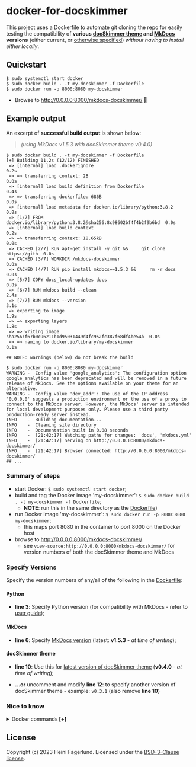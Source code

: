 # docker-for-docskimmer

This project uses a Dockerfile to automate git cloning the repo for easily testing the compatibility of **various [docSkimmer theme](https://github.com/hfagerlund/mkdocs-docskimmer) and [MkDocs](https://github.com/mkdocs/mkdocs) versions** (either current, or [otherwise specified](https://github.com/hfagerlund/docker-for-docskimmer#specify-versions)) *without having to install either locally*.

## Quickstart
```console
$ sudo systemctl start docker
$ sudo docker build . -t my-docskimmer -f Dockerfile
$ sudo docker run -p 8000:8080 my-docskimmer
```
* Browse to http://0.0.0.0:8000/mkdocs-docskimmer/ :tada:

## Example output
An excerpt of **successful build output** is shown below:
> *(using MkDocs v1.5.3 with docSkimmer theme v0.4.0)*

```console
$ sudo docker build . -t my-docskimmer -f Dockerfile
[+] Building 11.2s (12/12) FINISHED
 => [internal] load .dockerignore                                          0.2s
 => => transferring context: 2B                                            0.0s
 => [internal] load build definition from Dockerfile                       0.4s
 => => transferring dockerfile: 686B                                       0.0s
 => [internal] load metadata for docker.io/library/python:3.8.2            0.8s
 => [1/7] FROM docker.io/library/python:3.8.2@sha256:8c98602bf4f4b2f9b6bd  0.0s
 => [internal] load build context                                          0.2s
 => => transferring context: 18.65kB                                       0.0s
 => CACHED [2/7] RUN apt-get install -y git &&     git clone https://gith  0.0s
 => CACHED [3/7] WORKDIR /mkdocs-docskimmer                                0.0s
 => CACHED [4/7] RUN pip install mkdocs==1.5.3 &&     rm -r docs           0.0s
 => [5/7] COPY docs_local-updates docs                                     0.8s
 => [6/7] RUN mkdocs build --clean                                         2.4s
 => [7/7] RUN mkdocs --version                                             3.1s
 => exporting to image                                                     1.9s
 => => exporting layers                                                    1.8s
 => => writing image sha256:f67b0c96211b1d95031449d4fc952fc387f68df4be54b  0.0s
 => => naming to docker.io/library/my-docskimmer                           0.1s

## NOTE: warnings (below) do not break the build

$ sudo docker run -p 8000:8080 my-docskimmer
WARNING -  Config value 'google_analytics': The configuration option google_analytics has been deprecated and will be removed in a future release of MkDocs. See the options available on your theme for an alternative.
WARNING -  Config value 'dev_addr': The use of the IP address '0.0.0.0' suggests a production environment or the use of a proxy to connect to the MkDocs server. However, the MkDocs' server is intended for local development purposes only. Please use a third party production-ready server instead.
INFO    -  Building documentation...
INFO    -  Cleaning site directory
INFO    -  Documentation built in 0.08 seconds
INFO    -  [21:42:17] Watching paths for changes: 'docs', 'mkdocs.yml'
INFO    -  [21:42:17] Serving on http://0.0.0.0:8080/mkdocs-docskimmer/
INFO    -  [21:42:17] Browser connected: http://0.0.0.0:8000/mkdocs-docskimmer/
## ...
```

### Summary of steps
* start Docker: `$ sudo systemctl start docker`;
* build and tag the Docker image 'my-docskimmer': `$ sudo docker build . -t my-docskimmer -f Dockerfile`;
  * **NOTE**: run this in the same directory as the [Dockerfile](https://github.com/hfagerlund/docker-for-docskimmer/blob/main/Dockerfile))
* run Docker image 'my-docskimmer': `$ sudo docker run -p 8000:8080 my-docskimmer`;
  * this maps port 8080 in the container to port 8000 on the Docker host
* browse to http://0.0.0.0:8000/mkdocs-docskimmer/
  * see `view-source:http://0.0.0.0:8000/mkdocs-docskimmer/` for version numbers of both the docSkimmer theme and MkDocs

### Specify Versions
Specify the version numbers of any/all of the following in the [Dockerfile](https://github.com/hfagerlund/docker-for-docskimmer/blob/main/Dockerfile):
#### Python
* **line 3**: Specify Python version (for compatibility with MkDocs - refer to [user guide](https://www.mkdocs.org/user-guide/installation/));
#### MkDocs
* **line 6**: Specify [MkDocs version](https://github.com/mkdocs/mkdocs/releases/) (latest: **v1.5.3** - *at time of writing*);
#### docSkimmer theme
* **line 10**: Use this for [latest version of docSkimmer theme](https://github.com/hfagerlund/mkdocs-docskimmer/releases) (**v0.4.0** - *at time of writing*);

* **...or** uncomment and modify **line 12**: to specify another version of docSkimmer theme - example: `v0.3.1` (also remove **line 10**)

### Nice to know
<details>
  <summary>Docker commands<strong> [+]</strong></summary>

<br />

* List Docker images (eg. 'my-docskimmer'):
```console
$ sudo docker images
```

* List Docker containers:
```console
$ sudo docker container ls -a
```

* Remove Docker image 'my-docskimmer' once finished:
```console
$ sudo docker rmi -f my-docskimmer
```

* Stop Docker:
```console
$ sudo systemctl stop docker
```

* Check whether Docker is running:
```console
$ sudo systemctl status docker
```
</details>

## License
Copyright (c) 2023 Heini Fagerlund. Licensed under the [BSD-3-Clause license](https://github.com/hfagerlund/docker-for-docskimmer/blob/main/LICENSE).
